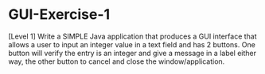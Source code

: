 # GUI-Exercise-1
[Level 1] Write a SIMPLE Java application that produces a GUI interface that allows a user to input an integer value in a text field and has 2 buttons. One button will verify the entry is an integer and give a message in a label either way, the other button to cancel and close the window/application. 
